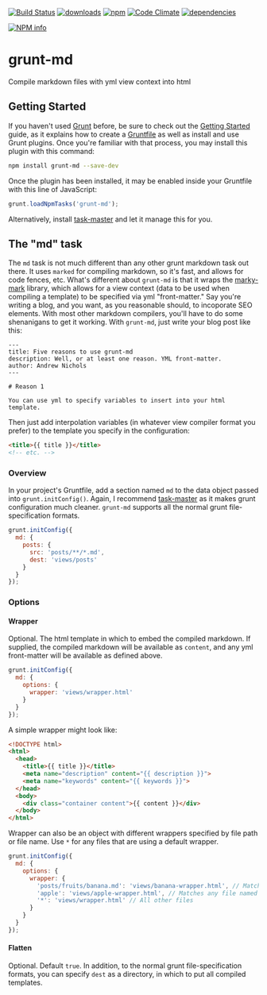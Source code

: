 [![Build Status](https://travis-ci.org/tandrewnichols/grunt-md.png)](https://travis-ci.org/tandrewnichols/grunt-md) [![downloads](http://img.shields.io/npm/dm/grunt-md.svg)](https://npmjs.org/package/grunt-md) [![npm](http://img.shields.io/npm/v/grunt-md.svg)](https://npmjs.org/package/grunt-md) [![Code Climate](https://codeclimate.com/github/tandrewnichols/grunt-md/badges/gpa.svg)](https://codeclimate.com/github/tandrewnichols/grunt-md) [![dependencies](https://david-dm.org/tandrewnichols/grunt-md.png)](https://david-dm.org/tandrewnichols/grunt-md)

[![NPM info](https://nodei.co/npm/grunt-md.png?downloads=true)](https://nodei.co/npm/grunt-md.png?downloads=true)


# grunt-md

Compile markdown files with yml view context into html

## Getting Started

If you haven't used [Grunt](http://gruntjs.com/) before, be sure to check out the [Getting Started](http://gruntjs.com/getting-started) guide, as it explains how to create a [Gruntfile](http://gruntjs.com/sample-gruntfile) as well as install and use Grunt plugins. Once you're familiar with that process, you may install this plugin with this command:

```bash
npm install grunt-md --save-dev
```

Once the plugin has been installed, it may be enabled inside your Gruntfile with this line of JavaScript:

```javascript
grunt.loadNpmTasks('grunt-md');
```

Alternatively, install [task-master](http://github.com/tandrewnichols/task-master) and let it manage this for you.

## The "md" task

The `md` task is not much different than any other grunt markdown task out there. It uses `marked` for compiling markdown, so it's fast, and allows for code fences, etc. What's different about `grunt-md` is that it wraps the [marky-mark](https://github.com/rickbergfalk/marky-mark) library, which allows for a view context (data to be used when compiling a template) to be specified via yml "front-matter." Say you're writing a blog, and you want, as you reasonable should, to incoporate SEO elements. With most other markdown compilers, you'll have to do some shenanigans to get it working. With `grunt-md`, just write your blog post like this:

```
---
title: Five reasons to use grunt-md
description: Well, or at least one reason. YML front-matter.
author: Andrew Nichols
---

# Reason 1

You can use yml to specify variables to insert into your html template.
```

Then just add interpolation variables (in whatever view compiler format you prefer) to the template you specify in the configuration:

```html
<title>{{ title }}</title>
<!-- etc. -->
```

### Overview

In your project's Gruntfile, add a section named `md` to the data object passed into `grunt.initConfig()`. Again, I recommend [task-master](https://github.com/tandrewnichols/task-master) as it makes grunt configuration much cleaner. `grunt-md` supports all the normal grunt file-specification formats.

```javascript
grunt.initConfig({
  md: {
    posts: {
      src: 'posts/**/*.md',
      dest: 'views/posts'
    }
  }
});
```

### Options

#### Wrapper

Optional. The html template in which to embed the compiled markdown. If supplied, the compiled markdown will be available as `content`, and any yml front-matter will be available as defined above.

```javascript
grunt.initConfig({
  md: {
    options: {
      wrapper: 'views/wrapper.html'
    }
  }
});
```

A simple wrapper might look like:

```html
<!DOCTYPE html>
<html>
  <head>
    <title>{{ title }}</title>
    <meta name="description" content="{{ description }}">
    <meta name="keywords" content="{{ keywords }}">
  </head>
  <body>
    <div class="container content">{{ content }}</div>
  </body>
</html>
```

Wrapper can also be an object with different wrappers specified by file path or file name. Use `*` for any files that are using a default wrapper.

```javascript
grunt.initConfig({
  md: {
    options: {
      wrapper: {
        'posts/fruits/banana.md': 'views/banana-wrapper.html', // Matches the file at "posts/fruits/banana.md"
        'apple': 'views/apple-wrapper.html', // Matches any file named "apple.md"
        '*': 'views/wrapper.html' // All other files
      }
    }
  }
});
```

#### Flatten

Optional. Default `true`. In addition, to the normal grunt file-specification formats, you can specify `dest` as a directory, in which to put all compiled templates.

